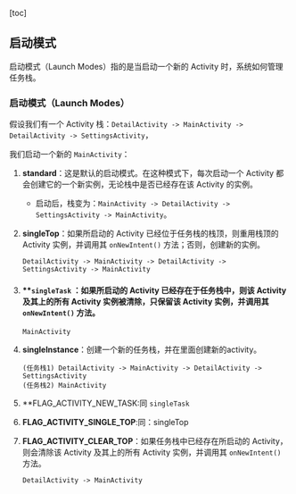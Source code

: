[toc]

## 启动模式

启动模式（Launch Modes）指的是当启动一个新的 Activity 时，系统如何管理任务栈。



### 启动模式（Launch Modes）

假设我们有一个 Activity 栈：`DetailActivity -> MainActivity -> DetailActivity -> SettingsActivity`，

我们启动一个新的 `MainActivity`：

1. **standard**：这是默认的启动模式。在这种模式下，每次启动一个 Activity 都会创建它的一个新实例，无论栈中是否已经存在该 Activity 的实例。

   - 启动后，栈变为：`MainActivity -> DetailActivity -> SettingsActivity -> MainActivity`。

2. **singleTop**：如果所启动的 Activity 已经位于任务栈的栈顶，则重用栈顶的 Activity 实例，并调用其 `onNewIntent()` 方法；否则，创建新的实例。

   ```
   DetailActivity -> MainActivity -> DetailActivity -> SettingsActivity -> MainActivity
   ```

3. #### **`singleTask` ：如果所启动的 Activity 已经存在于任务栈中，则该 Activity 及其上的所有 Activity 实例被清除，只保留该 Activity 实例，并调用其 `onNewIntent()` 方法。

   ```
   MainActivity
   ```

4. **singleInstance**：创建一个新的任务栈，并在里面创建新的activity。

   ```
   (任务栈1) DetailActivity -> MainActivity -> DetailActivity -> SettingsActivity
   (任务栈2) MainActivity
   ```

5. **FLAG_ACTIVITY_NEW_TASK:同 `singleTask`

6. **FLAG_ACTIVITY_SINGLE_TOP**:同：singleTop

7. **FLAG_ACTIVITY_CLEAR_TOP**：如果任务栈中已经存在所启动的 Activity，则会清除该 Activity 及其上的所有 Activity 实例，并调用其 `onNewIntent()` 方法。

   ```
   DetailActivity -> MainActivity
   ```

   

